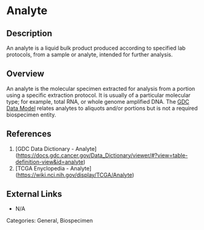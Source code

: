 # Analyte #
## Description ##
An analyte is a liquid bulk product produced according to specified lab protocols, from a sample or analyte, intended for further analysis.
## Overview ##
An analyte is the molecular specimen extracted for analysis from a portion using a specific extraction protocol.
It is usually of a particular molecular type; for example, total RNA, or whole genome amplified DNA. The [GDC Data Model](https://gdc.cancer.gov/developers/gdc-data-model/gdc-data-model-components) 
relates analytes to aliquots and/or portions but is not a required biospecimen entity.

## References ##
1. [GDC Data Dictionary - Analyte] (https://docs.gdc.cancer.gov/Data_Dictionary/viewer/#?view=table-definition-view&id=analyte)
1. [TCGA Enyclopedia - Analyte] (https://wiki.nci.nih.gov/display/TCGA/Analyte)

## External Links ##
* N/A

Categories: General, Biospecimen
